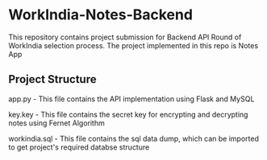 # WorkIndia-Notes-Backend

This repository contains project submission for Backend API Round of WorkIndia selection process. The project implemented in this repo is Notes App

## Project Structure
app.py - This file contains the API implementation using Flask and MySQL

key.key - This file contains the secret key for encrypting and decrypting notes using Fernet Algorithm

workindia.sql - This file contains the sql data dump, which can be imported to get project's required databse structure
